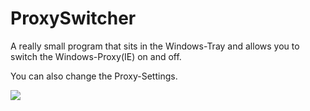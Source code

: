 ﻿# ProxySwitcher

A really small program that sits in the Windows-Tray and allows you to switch the Windows-Proxy(IE) on and off.

You can also change the Proxy-Settings.

<a href="https://github.com/InverterOfControl/ProxySwitcher/releases/latest"><img src="https://dabuttonfactory.com/button.png?t=Download&f=Calibri-Bold&ts=18&tc=fff&tshs=1&tshc=000&hp=19&vp=8&c=5&bgt=gradient&bgc=0ccc0c&ebgc=00be00" /></a>
